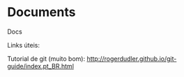 # Documents
Docs


Links úteis:

Tutorial de git (muito bom):
http://rogerdudler.github.io/git-guide/index.pt_BR.html
